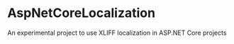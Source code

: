 # AspNetCoreLocalization
An experimental project to use XLIFF localization in ASP.NET Core projects
